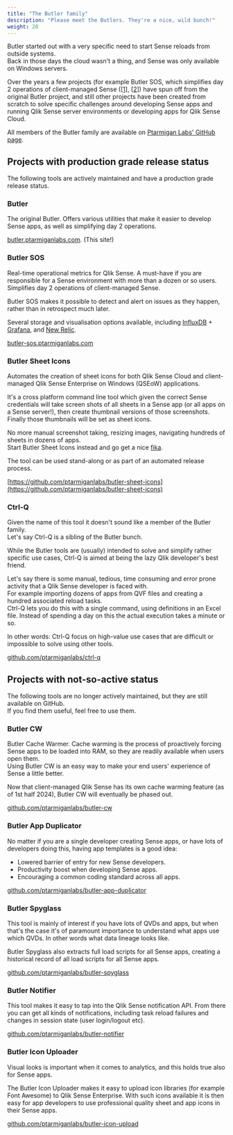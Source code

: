 ```yaml
---
title: "The Butler family"
description: "Please meet the Butlers. They're a nice, wild bunch!" 
weight: 20
---
```


Butler started out with a very specific need to start Sense reloads from outside systems.  
Back in those days the cloud wasn't a thing, and Sense was only available on Windows servers.  

Over the years a few projects (for example Butler SOS, which simplifies day 2 operations of client-managed Sense ([[1](https://www.infoworld.com/article/3442754/why-de-risking-day-2-operations-is-a-smart-business-strategy.html)], [[2](https://dzone.com/articles/defining-day-2-operations)]) have spun off from the original Butler project, and still other projects have been created from scratch to solve specific challenges around developing Sense apps and running Qlik Sense server environments or developing apps for Qlik Sense Cloud.

All members of the Butler family are available on [Ptarmigan Labs' GitHub page](https://github.com/ptarmiganlabs).

## Projects with production grade release status

The following tools are actively maintained and have a production grade release status.

### Butler

The original Butler. Offers various utilities that make it easier to develop Sense apps, as well as simplifying day 2 operations.

[butler.ptarmiganlabs.com](https:/butler.ptarmiganlabs.com). (This site!)

### Butler SOS

Real-time operational metrics for Qlik Sense. A must-have if you are responsible for a Sense environment with more than a dozen or so users.  
Simplifies day 2 operations of client-managed Sense.

Butler SOS makes it possible to detect and alert on issues as they happen, rather than in retrospect much later.

Several storage and visualisation options available, including [InfluxDB](https://www.influxdata.com) + [Grafana](https://grafana.com), and [New Relic](https://newrelic.com).

[butler-sos.ptarmiganlabs.com](https://butler-sos.ptarmiganlabs.com)

### Butler Sheet Icons

Automates the creation of sheet icons for both Qlik Sense Cloud and client-managed Qlik Sense Enterprise on Windows (QSEoW) applications.

It's a cross platform command line tool which given the correct Sense credentials will take screen shots of all sheets in a Sense app (or all apps on a Sense server!), then create thumbnail versions of those screenshots.  
Finally those thumbnails will be set as sheet icons.  

No more manual screenshot taking, resizing images, navigating hundreds of sheets in dozens of apps.  
Start Butler Sheet Icons instead and go get a nice [fika](https://www.swedishfood.com/fika).

The tool can be used stand-along or as part of an automated release process.

[https://github.com/ptarmiganlabs/butler-sheet-icons](https://github.com/ptarmiganlabs/butler-sheet-icons)

### Ctrl-Q

Given the name of this tool it doesn't sound like a member of the Butler family.  
Let's say Ctrl-Q is a sibling of the Butler bunch.

While the Butler tools are (usually) intended to solve and simplify rather specific use cases, Ctrl-Q is aimed at being the lazy Qlik developer's best friend.

Let's say there is some manual, tedious, time consuming and error prone activity that a Qlik Sense developer is faced with.  
For example importing dozens of apps from QVF files and creating a hundred associated reload tasks.  
Ctrl-Q lets you do this with a single command, using definitions in an Excel file. Instead of spending a day on this the actual execution takes a minute or so.

In other words: Ctrl-Q focus on high-value use cases that are difficult or impossible to solve using other tools.

[github.com/ptarmiganlabs/ctrl-q](https://github.com/ptarmiganlabs/ctrl-q)

## Projects with not-so-active status

The following tools are no longer actively maintained, but they are still available on GitHub.  
If you find them useful, feel free to use them.

### Butler CW

Butler Cache Warmer. Cache warming is the process of proactively forcing Sense apps to be loaded into RAM, so they are readily available when users open them.  
Using Butler CW is an easy way to make your end users' experience of Sense a little better.

Now that client-managed Qlik Sense has its own cache warming feature (as of 1st half 2024), Butler CW will eventually be phased out.

[github.com/ptarmiganlabs/butler-cw](https://github.com/ptarmiganlabs/butler-cw)

### Butler App Duplicator

No matter if you are a single developer creating Sense apps, or have lots of developers doing this, having app templates is a good idea:

- Lowered barrier of entry for new Sense developers.
- Productivity boost when developing Sense apps.
- Encouraging a common coding standard across all apps.

[github.com/ptarmiganlabs/butler-app-duplicator](https://github.com/ptarmiganlabs/butler-app-duplicator)

### Butler Spyglass

This tool is mainly of interest if you have lots of QVDs and apps, but when that's the case it's of paramount importance to understand what apps use which QVDs. In other words what data lineage looks like.

Butler Spyglass also extracts full load scripts for all Sense apps, creating a historical record of all load scripts for all Sense apps.

[github.com/ptarmiganlabs/butler-spyglass](https://github.com/ptarmiganlabs/butler-spyglass)

### Butler Notifier

This tool makes it easy to tap into the Qlik Sense notification API. From there you can get all kinds of notifications, including task reload failures and changes in session state (user login/logout etc).

[github.com/ptarmiganlabs/butler-notifier](https://github.com/ptarmiganlabs/butler-notifier)

### Butler Icon Uploader

Visual looks is important when it comes to analytics, and this holds true also for Sense apps.

The Butler Icon Uploader makes it easy to upload icon libraries (for example Font Awesome) to Qlik Sense Enterprise. With such icons available it is then easy for app developers to use professional quality sheet and app icons in their Sense apps.

[github.com/ptarmiganlabs/butler-icon-upload](https://github.com/ptarmiganlabs/butler-icon-upload)
